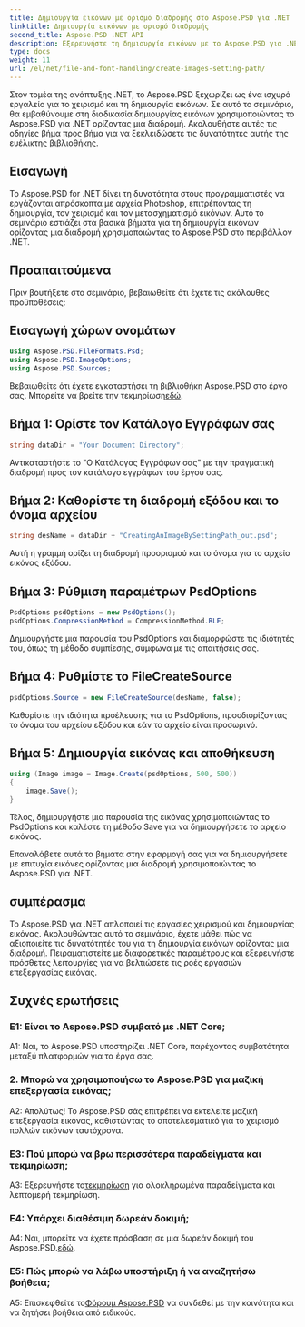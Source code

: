 ```yaml
---
title: Δημιουργία εικόνων με ορισμό διαδρομής στο Aspose.PSD για .NET
linktitle: Δημιουργία εικόνων με ορισμό διαδρομής
second_title: Aspose.PSD .NET API
description: Εξερευνήστε τη δημιουργία εικόνων με το Aspose.PSD για .NET. Ακολουθήστε τον βήμα προς βήμα οδηγό μας και απελευθερώστε τις δυνατότητες αυτής της ισχυρής βιβλιοθήκης.
type: docs
weight: 11
url: /el/net/file-and-font-handling/create-images-setting-path/
---
```

Στον τομέα της ανάπτυξης .NET, το Aspose.PSD ξεχωρίζει ως ένα ισχυρό εργαλείο για το χειρισμό και τη δημιουργία εικόνων. Σε αυτό το σεμινάριο, θα εμβαθύνουμε στη διαδικασία δημιουργίας εικόνων χρησιμοποιώντας το Aspose.PSD για .NET ορίζοντας μια διαδρομή. Ακολουθήστε αυτές τις οδηγίες βήμα προς βήμα για να ξεκλειδώσετε τις δυνατότητες αυτής της ευέλικτης βιβλιοθήκης.

## Εισαγωγή

Το Aspose.PSD for .NET δίνει τη δυνατότητα στους προγραμματιστές να εργάζονται απρόσκοπτα με αρχεία Photoshop, επιτρέποντας τη δημιουργία, τον χειρισμό και τον μετασχηματισμό εικόνων. Αυτό το σεμινάριο εστιάζει στα βασικά βήματα για τη δημιουργία εικόνων ορίζοντας μια διαδρομή χρησιμοποιώντας το Aspose.PSD στο περιβάλλον .NET.

## Προαπαιτούμενα

Πριν βουτήξετε στο σεμινάριο, βεβαιωθείτε ότι έχετε τις ακόλουθες προϋποθέσεις:

## Εισαγωγή χώρων ονομάτων

```csharp
using Aspose.PSD.FileFormats.Psd;
using Aspose.PSD.ImageOptions;
using Aspose.PSD.Sources;
```

Βεβαιωθείτε ότι έχετε εγκαταστήσει τη βιβλιοθήκη Aspose.PSD στο έργο σας. Μπορείτε να βρείτε την τεκμηρίωση[εδώ](https://reference.aspose.com/psd/net/).

## Βήμα 1: Ορίστε τον Κατάλογο Εγγράφων σας

```csharp
string dataDir = "Your Document Directory";
```

Αντικαταστήστε το "Ο Κατάλογος Εγγράφων σας" με την πραγματική διαδρομή προς τον κατάλογο εγγράφων του έργου σας.

## Βήμα 2: Καθορίστε τη διαδρομή εξόδου και το όνομα αρχείου

```csharp
string desName = dataDir + "CreatingAnImageBySettingPath_out.psd";
```

Αυτή η γραμμή ορίζει τη διαδρομή προορισμού και το όνομα για το αρχείο εικόνας εξόδου.

## Βήμα 3: Ρύθμιση παραμέτρων PsdOptions

```csharp
PsdOptions psdOptions = new PsdOptions();
psdOptions.CompressionMethod = CompressionMethod.RLE;
```

Δημιουργήστε μια παρουσία του PsdOptions και διαμορφώστε τις ιδιότητές του, όπως τη μέθοδο συμπίεσης, σύμφωνα με τις απαιτήσεις σας.

## Βήμα 4: Ρυθμίστε το FileCreateSource

```csharp
psdOptions.Source = new FileCreateSource(desName, false);
```

Καθορίστε την ιδιότητα προέλευσης για το PsdOptions, προσδιορίζοντας το όνομα του αρχείου εξόδου και εάν το αρχείο είναι προσωρινό.

## Βήμα 5: Δημιουργία εικόνας και αποθήκευση

```csharp
using (Image image = Image.Create(psdOptions, 500, 500))
{
    image.Save();
}
```

Τέλος, δημιουργήστε μια παρουσία της εικόνας χρησιμοποιώντας το PsdOptions και καλέστε τη μέθοδο Save για να δημιουργήσετε το αρχείο εικόνας.

Επαναλάβετε αυτά τα βήματα στην εφαρμογή σας για να δημιουργήσετε με επιτυχία εικόνες ορίζοντας μια διαδρομή χρησιμοποιώντας το Aspose.PSD για .NET.

## συμπέρασμα

Το Aspose.PSD για .NET απλοποιεί τις εργασίες χειρισμού και δημιουργίας εικόνας. Ακολουθώντας αυτό το σεμινάριο, έχετε μάθει πώς να αξιοποιείτε τις δυνατότητές του για τη δημιουργία εικόνων ορίζοντας μια διαδρομή. Πειραματιστείτε με διαφορετικές παραμέτρους και εξερευνήστε πρόσθετες λειτουργίες για να βελτιώσετε τις ροές εργασιών επεξεργασίας εικόνας.

## Συχνές ερωτήσεις

### Ε1: Είναι το Aspose.PSD συμβατό με .NET Core;

A1: Ναι, το Aspose.PSD υποστηρίζει .NET Core, παρέχοντας συμβατότητα μεταξύ πλατφορμών για τα έργα σας.

### 2. Μπορώ να χρησιμοποιήσω το Aspose.PSD για μαζική επεξεργασία εικόνας;

Α2: Απολύτως! Το Aspose.PSD σάς επιτρέπει να εκτελείτε μαζική επεξεργασία εικόνας, καθιστώντας το αποτελεσματικό για το χειρισμό πολλών εικόνων ταυτόχρονα.

### Ε3: Πού μπορώ να βρω περισσότερα παραδείγματα και τεκμηρίωση;

 A3: Εξερευνήστε το[τεκμηρίωση](https://reference.aspose.com/psd/net/) για ολοκληρωμένα παραδείγματα και λεπτομερή τεκμηρίωση.

### Ε4: Υπάρχει διαθέσιμη δωρεάν δοκιμή;

 A4: Ναι, μπορείτε να έχετε πρόσβαση σε μια δωρεάν δοκιμή του Aspose.PSD.[εδώ](https://releases.aspose.com/).

### Ε5: Πώς μπορώ να λάβω υποστήριξη ή να αναζητήσω βοήθεια;

 A5: Επισκεφθείτε το[Φόρουμ Aspose.PSD](https://forum.aspose.com/c/psd/34) να συνδεθεί με την κοινότητα και να ζητήσει βοήθεια από ειδικούς.